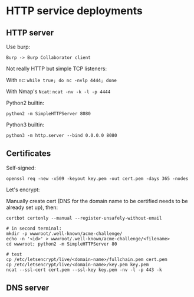 
# HTTP service deployments

## HTTP server

Use burp:

    Burp -> Burp Collaborator client

Not really HTTP but simple TCP listeners:

With `nc`: `while true; do nc -nvlp 4444; done`

With Nmap's `Ncat`: `ncat -nv -k -l -p 4444`

Python2 builtin:

    python2 -m SimpleHTTPServer 8080

Python3 builtin:

    python3 -m http.server --bind 0.0.0.0 8080

## Certificates

Self-signed:

    openssl req -new -x509 -keyout key.pem -out cert.pem -days 365 -nodes

Let's encrypt:

Manually create cert (DNS for the domain name to be certified needs to be already set up), then:

```
certbot certonly --manual --register-unsafely-without-email

# in second terminal:
mkdir -p wwwroot/.well-known/acme-challenge/
echo -n '<id>' > wwwroot/.well-known/acme-challenge/<filename>
cd wwwroot; python2 -m SimpleHTTPServer 80

# test
cp /etc/letsencrypt/live/<domain-name>/fullchain.pem cert.pem
cp /etc/letsencrypt/live/<domain-name>/key.pem key.pem
ncat --ssl-cert cert.pem --ssl-key key.pem -nv -l -p 443 -k
```

## DNS server
